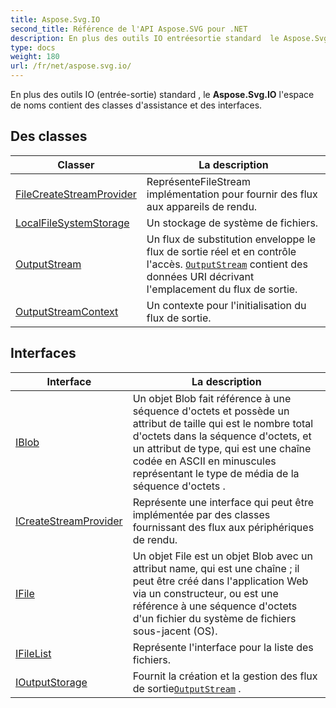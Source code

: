 ```yaml
---
title: Aspose.Svg.IO
second_title: Référence de l'API Aspose.SVG pour .NET
description: En plus des outils IO entréesortie standard  le Aspose.Svg.IO lespace de noms contient des classes dassistance et des interfaces.
type: docs
weight: 180
url: /fr/net/aspose.svg.io/
---
```

En plus des outils IO (entrée-sortie) standard , le **Aspose.Svg.IO** l'espace de noms contient des classes d'assistance et des interfaces.

## Des classes

| Classer | La description |
| --- | --- |
| [FileCreateStreamProvider](./filecreatestreamprovider/) | ReprésenteFileStream implémentation pour fournir des flux aux appareils de rendu. |
| [LocalFileSystemStorage](./localfilesystemstorage/) | Un stockage de système de fichiers. |
| [OutputStream](./outputstream/) | Un flux de substitution enveloppe le flux de sortie réel et en contrôle l'accès. [`OutputStream`](../aspose.svg.io/outputstream/) contient des données URI décrivant l'emplacement du flux de sortie. |
| [OutputStreamContext](./outputstreamcontext/) | Un contexte pour l'initialisation du flux de sortie. |
## Interfaces

| Interface | La description |
| --- | --- |
| [IBlob](./iblob/) | Un objet Blob fait référence à une séquence d'octets et possède un attribut de taille qui est le nombre total d'octets dans la séquence d'octets, et un attribut de type, qui est une chaîne codée en ASCII en minuscules représentant le type de média de la séquence d'octets . |
| [ICreateStreamProvider](./icreatestreamprovider/) | Représente une interface qui peut être implémentée par des classes fournissant des flux aux périphériques de rendu. |
| [IFile](./ifile/) | Un objet File est un objet Blob avec un attribut name, qui est une chaîne ; il peut être créé dans l'application Web via un constructeur, ou est une référence à une séquence d'octets d'un fichier du système de fichiers sous-jacent (OS). |
| [IFileList](./ifilelist/) | Représente l'interface pour la liste des fichiers. |
| [IOutputStorage](./ioutputstorage/) | Fournit la création et la gestion des flux de sortie[`OutputStream`](../aspose.svg.io/outputstream/) . |


